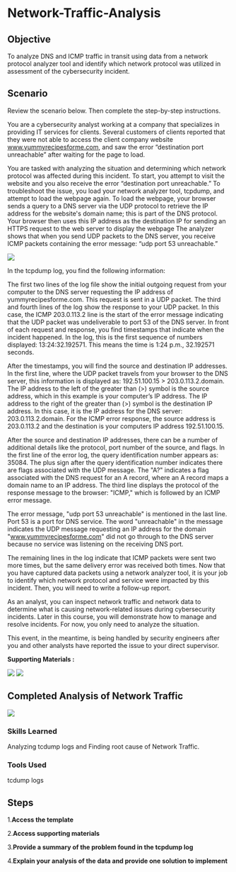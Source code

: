 # Network-Traffic-Analysis


## Objective

To analyze DNS and ICMP traffic in transit using data from a network protocol analyzer tool and  identify which network protocol was utilized in assessment of the cybersecurity incident. 


## Scenario

Review the scenario below. Then complete the step-by-step instructions.

You are a cybersecurity analyst working at a company that specializes in providing IT services for clients. Several customers of clients reported that they were not able to access the client company website www.yummyrecipesforme.com, and saw the error “destination port unreachable” after waiting for the page to load. 

You are tasked with analyzing the situation and determining which network protocol was affected during this incident. To start, you attempt to visit the website and you also receive the error “destination port unreachable.” To troubleshoot the issue, you load your network analyzer tool, tcpdump, and attempt to load the webpage again. To load the webpage, your browser sends a query to a DNS server via the UDP protocol to retrieve the IP address for the website's domain name; this is part of the DNS protocol. Your browser then uses this IP address as the destination IP for sending an HTTPS request to the web server to display the webpage  The analyzer shows that when you send UDP packets to the DNS server, you receive ICMP packets containing the error message: “udp port 53 unreachable.” 

 <img src="https://d3c33hcgiwev3.cloudfront.net/imageAssetProxy.v1/LKXsnNIhT0e1mAz5AEvxog_d363c94e0a4f4a8b90b0be403f6ee1f1_mMBaLWLyXG2omYBcSdjuR8y5_S59zow1ZEPYdjNyJzA1B0r55nI9KmDosI8QHXcEwE51NxM3N5gNtMgSOyVDHyJVLZvZA7_jJtkzUKfxuqFUJPHs57vVVES-LbG5teR8eir4idaqsxFaYJhhVJZn-a_S-txb7zQNIZq07XESgSkqDHuzfvALfYk3lipGVBY?expiry=1723507200000&hmac=8-YkfsaZXM-0OkQvKnnpzmh-jkP3stG5LLV6uCLtaNA" />

 In the tcpdump log, you find the following information:

The first two lines of the log file show the initial outgoing request from your computer to the DNS server requesting the IP address of yummyrecipesforme.com. This request is sent in a UDP packet.
The third and fourth lines of the log show the response to your UDP packet. In this case, the ICMP 203.0.113.2 line is the start of the error message indicating that the UDP packet was undeliverable to port 53 of the DNS server.
In front of each request and response, you find timestamps that indicate when the incident happened. In the log, this is the first sequence of numbers displayed: 13:24:32.192571. This means the time is 1:24 p.m., 32.192571 seconds.

After the timestamps, you will find the source and destination IP addresses. In the first line, where the UDP packet travels from your browser to the DNS server, this information is displayed as: 192.51.100.15 > 203.0.113.2.domain. The IP address to the left of the greater than (>) symbol is the source address, which in this example is your computer’s IP address. The IP address to the right of the greater than (>) symbol is the destination IP address. In this case, it is the IP address for the DNS server: 203.0.113.2.domain. For the ICMP error response, the source address is 203.0.113.2 and the destination is your computers IP address 192.51.100.15.

After the source and destination IP addresses, there can be a number of additional details like the protocol, port number of the source, and flags. In the first line of the error log, the query identification number appears as: 35084. The plus sign after the query identification number indicates there are flags associated with the UDP message. The "A?" indicates a flag associated with the DNS request for an A record, where an A record maps a domain name to an IP address. The third line displays the protocol of the response message to the browser: "ICMP," which is followed by an ICMP error message.

The error message, "udp port 53 unreachable" is mentioned in the last line. Port 53 is a port for DNS service. The word "unreachable" in the message indicates the UDP message requesting an IP address for the domain "www.yummyrecipesforme.com" did not go through to the DNS server because no service was listening on the receiving DNS port.

The remaining lines in the log indicate that ICMP packets were sent two more times, but the same delivery error was received both times. 
Now that you have captured data packets using a network analyzer tool, it is your job to identify which network protocol and service were impacted by this incident. Then, you will need to write a follow-up report. 

As an analyst, you can inspect network traffic and network data to determine what is causing network-related issues during cybersecurity incidents. Later in this course, you will demonstrate how to manage and resolve incidents. For now, you only need to analyze the situation. 

This event, in the meantime, is being handled by security engineers after you and other analysts have reported the issue to your direct supervisor. 



**Supporting Materials :**

<a href="https://docs.google.com/document/d/1BSFXPX70UED_cYKbUe5jnBe0VpLI_9aaqVWAKu5U3eI/edit?usp=sharing&resourcekey=0-h3gHkqD6OCiMDCK79TRWRg"><img src="https://img.shields.io/badge/-GoogleDOC:Incident Report Template-FFFF?&style=for-the-badge&logo=Google&logoColor=white" /></a>
<a href="https://docs.google.com/document/d/1RquiQsvvIAV-eGE3YTlmhWDF_EWIRno532ZnlLe6i1Q/edit?usp=sharing"><img src="https://img.shields.io/badge/-GoogleDOC:Example of an Incident Report-FFFF?&style=for-the-badge&logo=Google&logoColor=white" /></a>


## Completed Analysis of Network Traffic 

<a href="https://docs.google.com/document/d/11YIrN6R3fTqw7AWeh_4YCB4QXK8VnO4_CYPSK2MU5xc/edit?usp=sharing "><img src="https://img.shields.io/badge/-GoogleDOCS:Network Traffic Analysis -FFFF?&style=for-the-badge&logo=Google&logoColor=white" /></a>


### Skills Learned

Analyzing tcdump logs and Finding root cause of Network Traffic.



### Tools Used

tcdump logs  


## Steps

1.**Access the template** 

2.**Access supporting materials**

3.**Provide a summary of the problem found in the tcpdump log**

4.**Explain your analysis of the data and provide one solution to implement**
